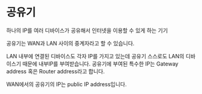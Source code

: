 # 공유기
하나의 IP를 여러 디바이스가 공유해서 인터넷을 이용할 수 있게 하는 기기

공유기는 WAN과 LAN 사이의 중계자라고 할 수 있습니다.

LAN 내부에 연결된 디바이스도 각자 IP를 가지고 있는데 공유기 스스로도 LAN의 디바이스기 때문에 내부IP를 부여받습니다. 공유기에 부여된 특수한 IP는 Gateway address 혹은 Router address라고 합니다.

WAN에서의 공유기의 IP는 public IP address입니다.

# 